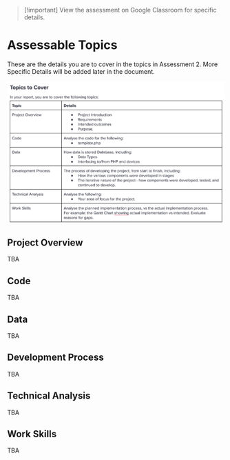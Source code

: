 
> [!important] View the assessment on Google Classroom for specific details.

# Assessable Topics 

These are the details you are to cover in the topics in Assessment 2. More Specific Details will be added later in the document.

![assessment2Topics](Robotics/4%20-%20Project/2024S2/_images/assessment2Topics.png)

## Project Overview

TBA

## Code

TBA

## Data

TBA

## Development Process

TBA

## Technical Analysis

TBA

## Work Skills

TBA